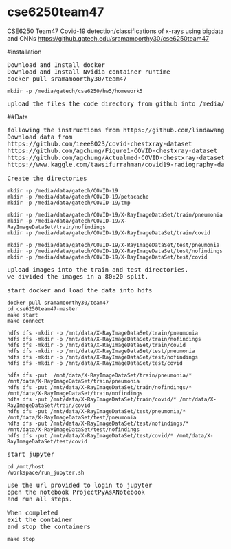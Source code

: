 # cse6250team47
CSE6250 Team47 Covid-19 detection/classifications of x-rays using bigdata and CNNs
https://github.gatech.edu/sramamoorthy30/cse6250team47


#installation

<pre>Download and Install docker
Download and Install Nvidia container runtime
docker pull sramamoorthy30/team47
</pre>

```
mkdir -p /media/gatech/cse6250/hw5/homework5
```
<pre>
upload the files the code directory from github into /media/gatech/cse6250/hw5/homework5
</pre>

##Data
<pre>
following the instructions from https://github.com/lindawangg/COVID-Net/blob/master/create_COVIDx.ipynb
Download data from
https://github.com/ieee8023/covid-chestxray-dataset
https://github.com/agchung/Figure1-COVID-chestxray-dataset
https://github.com/agchung/Actualmed-COVID-chestxray-dataset
https://www.kaggle.com/tawsifurrahman/covid19-radiography-database

Create the directories
</pre>
```
mkdir -p /media/data/gatech/COVID-19
mkdir -p /media/data/gatech/COVID-19/petacache
mkdir -p /media/data/gatech/COVID-19/tmp

mkdir -p /media/data/gatech/COVID-19/X-RayImageDataSet/train/pneumonia  
mkdir -p /media/data/gatech/COVID-19/X-RayImageDataSet/train/nofindings
mkdir -p /media/data/gatech/COVID-19/X-RayImageDataSet/train/covid  

mkdir -p /media/data/gatech/COVID-19/X-RayImageDataSet/test/pneumonia  
mkdir -p /media/data/gatech/COVID-19/X-RayImageDataSet/test/nofindings
mkdir -p /media/data/gatech/COVID-19/X-RayImageDataSet/test/covid  
```
<pre>
upload images into the train and test directories.
we divided the images in a 80:20 split.

start docker and load the data into hdfs
</pre>
```
docker pull sramamoorthy30/team47
cd cse6250team47-master
make start
make connect

hdfs dfs -mkdir -p /mnt/data/X-RayImageDataSet/train/pneumonia
hdfs dfs -mkdir -p /mnt/data/X-RayImageDataSet/train/nofindings
hdfs dfs -mkdir -p /mnt/data/X-RayImageDataSet/train/covid
hdfs dfs -mkdir -p /mnt/data/X-RayImageDataSet/test/pneumonia
hdfs dfs -mkdir -p /mnt/data/X-RayImageDataSet/test/nofindings
hdfs dfs -mkdir -p /mnt/data/X-RayImageDataSet/test/covid

hdfs dfs -put  /mnt/data/X-RayImageDataSet/train/pneumonia/* /mnt/data/X-RayImageDataSet/train/pneumonia   
hdfs dfs -put /mnt/data/X-RayImageDataSet/train/nofindings/* /mnt/data/X-RayImageDataSet/train/nofindings
hdfs dfs -put /mnt/data/X-RayImageDataSet/train/covid/* /mnt/data/X-RayImageDataSet/train/covid
hdfs dfs -put /mnt/data/X-RayImageDataSet/test/pneumonia/* /mnt/data/X-RayImageDataSet/test/pneumonia
hdfs dfs -put /mnt/data/X-RayImageDataSet/test/nofindings/* /mnt/data/X-RayImageDataSet/test/nofindings
hdfs dfs -put /mnt/data/X-RayImageDataSet/test/covid/* /mnt/data/X-RayImageDataSet/test/covid
```

<pre>
start jupyter
</pre>

```
cd /mnt/host
/workspace/run_jupyter.sh
```
<pre>
use the url provided to login to jupyter
open the notebook ProjectPyAsANotebook
and run all steps.

When completed
exit the container
and stop the containers
</pre>
```
make stop
```
